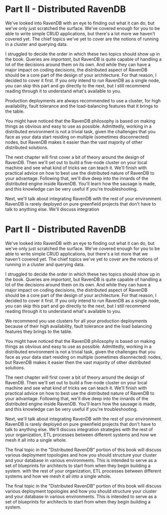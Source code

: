 
# Part II - Distributed RavenDB

[Distributed RavenDB]: #distributed-ravendb

We've looked into RavenDB with an eye to finding out what it can do, but we've only just scratched the surface.
We've covered enough for you to be able to write simple CRUD applications, but there's a lot more we haven't covered yet. The 
chief topics we've yet to cover are the notions of running in a cluster and querying data.

I struggled to decide the order in which these two topics should show up in the book. Queries are _important_, but 
RavenDB is quite capable of handling a lot of the decisions around them on its own. And while they can have a 
major impact on coding decisions, the distributed aspect of RavenDB should be a core part of the design of your 
architecture. For that reason, I decided to cover it first. If you only intend to run RavenDB as a single node, you can 
skip this part and go directly to the next, but I still recommend reading through it to understand what's available to you. 

Production deployments are always recommended to use a cluster, for high availability, fault tolerance and the load-balancing features that it brings to the table.

You might have noticed that the RavenDB philosophy is based on making things as obvious and easy to use as possible. Admittedly, working in a distributed environment is not a trivial task, given the challenges that you face as your
data start residing on multiple (sometimes disconnected) nodes, but RavenDB makes it easier than the vast majority of other 
distributed solutions.

The next chapter will first cover a bit of theory around the design of RavenDB. Then we'll set out to build a five-node cluster on your local machine and see what kind of tricks we can teach it. We'll finish with practical advice on how to best
use the distributed nature of RavenDB to your advantage. Following that, we'll dive deep into the innards of the 
distributed engine inside RavenDB. You'll learn how the sausage is made, and this knowledge can be very useful if you're 
troubleshooting.

Next, we'll talk about integrating RavenDB with the rest of your environment. RavenDB is rarely deployed on 
pure greenfield projects that don't have to talk to anything else. We'll discuss integration 
# Part II - Distributed RavenDB

[Distributed RavenDB]: #distributed-ravendb

We've looked into RavenDB with an eye to finding out what it can do, but we've only just scratched the surface.
We've covered enough for you to be able to write simple CRUD applications, but there's a lot more that we haven't covered yet. The 
chief topics we've yet to cover are the notions of running in a cluster and querying data.

I struggled to decide the order in which these two topics should show up in the book. Queries are _important_, but 
RavenDB is quite capable of handling a lot of the decisions around them on its own. And while they can have a 
major impact on coding decisions, the distributed aspect of RavenDB should be a core part of the design of your 
architecture. For that reason, I decided to cover it first. If you only intend to run RavenDB as a single node, you can 
skip this part and go directly to the next, but I still recommend reading through it to understand what's available to you. 

We recommend you use clusters for all your production deployments because of their high availability, fault tolerance and the load 
balancing features they brings to the table.

You might have noticed that the RavenDB philosophy is based on making things as obvious and easy to use as possible. Admittedly, working in a distributed environment is not a trivial task, given the challenges that you face as your
data start residing on multiple (sometimes disonnected) nodes, but RavenDB makes it easier then the vast majority of other 
distributed solutions.

The next chapter will first cover a bit of theory around the design of RavenDB. Then we'll set out to build a five-node cluster on your local machine and see what kind of tricks we can teach it. We'll finish with practical advice on how to best
use the distributed nature of RavenDB to your advantage. Following that, we'll dive deep into the innards of the 
distributed engine inside RavenDB. You'll learn how the sausage is made, and this knowledge can be very useful if you're 
troubleshooting.

Next, we'll talk about integrating RavenDB with the rest of your environment. RavenDB is rarely deployed on 
pure greenfield projects that don't have to talk to anything else. We'll discuss integration strategies with the rest
of your organization, ETL processes between different systems and how we mesh it all into a single whole.

The final topic in the "Distributed RavenDB" portion of this book will discuss various deployment topologies and how you 
should structure your cluster and your database in various environments. This is intended to serve as a set of blueprints 
for architects to start from when they begin building a system. with the rest
of your organization, ETL processes between different systems and how we mesh it all into a single whole.

The final topic in the "Distributed RavenDB" portion of this book will discuss various deployment topologies and how you 
should structure your cluster and your database in various environments. This is intended to serve as a set of blueprints 
for architects to start from when they begin building a system.